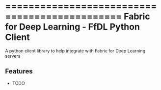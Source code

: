 ==============================================
Fabric for Deep Learning - FfDL Python Client
==============================================

A python client library to help integrate with Fabric for Deep Learning servers 

Features
--------

* TODO

